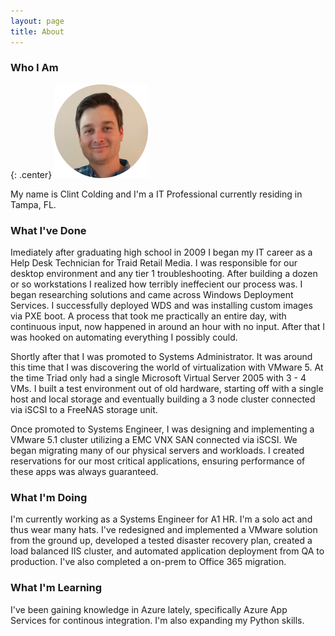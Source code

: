 ```yaml
---
layout: page
title: About
---
```


### Who I Am

{: .center}
![Clint Colding](/images/clint.png)

My name is Clint Colding and I'm a IT Professional currently residing in Tampa, FL.

### What I've Done

Imediately after graduating high school in 2009 I began my IT career as a Help Desk Technician for Traid Retail Media. I was responsible for our desktop environment and any tier 1 troubleshooting. After building a dozen or so workstations I realized how terribly ineffecient our process was. I began researching solutions and came across Windows Deployment Services. I successfully deployed WDS and was installing custom images via PXE boot. A process that took me practically an entire day, with continuous input, now happened in around an hour with no input. After that I was hooked on automating everything I possibly could.

Shortly after that I was promoted to Systems Administrator. It was around this time that I was discovering the world of virtualization with VMware 5. At the time Triad only had a single Microsoft Virtual Server 2005 with 3 - 4 VMs. I built a test environment out of old hardware, starting off with a single host and local storage and eventually building a 3 node cluster connected via iSCSI to a FreeNAS storage unit.

Once promoted to Systems Engineer, I was designing and implementing a VMware 5.1 cluster utilizing a EMC VNX SAN connected via iSCSI. We began migrating many of our physical servers and workloads. I created reservations for our most critical applications, ensuring performance of these apps was always guaranteed.

### What I'm Doing

I'm currently working as a Systems Engineer for A1 HR. I'm a solo act and thus wear many hats. I've redesigned and implemented a VMware solution from the ground up, developed a tested disaster recovery plan, created a load balanced IIS cluster, and automated application deployment from QA to production. I've also completed a on-prem to Office 365 migration.

### What I'm Learning

I've been gaining knowledge in Azure lately, specifically Azure App Services for continous integration. I'm also expanding my Python skills.